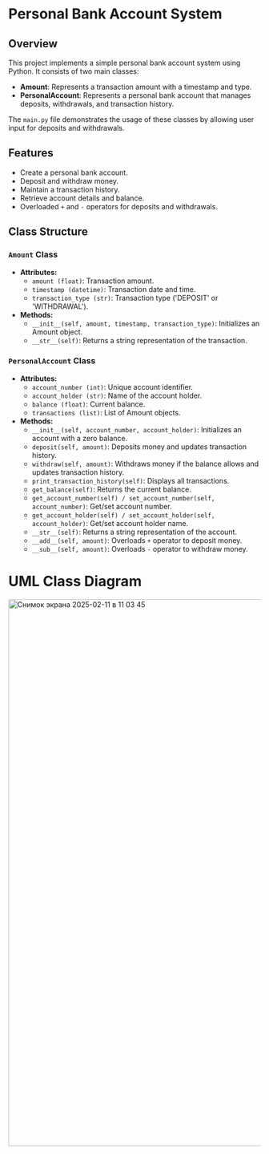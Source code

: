 # Personal Bank Account System

## Overview
This project implements a simple personal bank account system using Python. It consists of two main classes:

- **Amount**: Represents a transaction amount with a timestamp and type.
- **PersonalAccount**: Represents a personal bank account that manages deposits, withdrawals, and transaction history.

The `main.py` file demonstrates the usage of these classes by allowing user input for deposits and withdrawals.

## Features
- Create a personal bank account.
- Deposit and withdraw money.
- Maintain a transaction history.
- Retrieve account details and balance.
- Overloaded `+` and `-` operators for deposits and withdrawals.

## Class Structure
### `Amount` Class
- **Attributes:**
  - `amount (float)`: Transaction amount.
  - `timestamp (datetime)`: Transaction date and time.
  - `transaction_type (str)`: Transaction type ('DEPOSIT' or 'WITHDRAWAL').
- **Methods:**
  - `__init__(self, amount, timestamp, transaction_type)`: Initializes an Amount object.
  - `__str__(self)`: Returns a string representation of the transaction.

### `PersonalAccount` Class
- **Attributes:**
  - `account_number (int)`: Unique account identifier.
  - `account_holder (str)`: Name of the account holder.
  - `balance (float)`: Current balance.
  - `transactions (list)`: List of Amount objects.
- **Methods:**
  - `__init__(self, account_number, account_holder)`: Initializes an account with a zero balance.
  - `deposit(self, amount)`: Deposits money and updates transaction history.
  - `withdraw(self, amount)`: Withdraws money if the balance allows and updates transaction history.
  - `print_transaction_history(self)`: Displays all transactions.
  - `get_balance(self)`: Returns the current balance.
  - `get_account_number(self) / set_account_number(self, account_number)`: Get/set account number.
  - `get_account_holder(self) / set_account_holder(self, account_holder)`: Get/set account holder name.
  - `__str__(self)`: Returns a string representation of the account.
  - `__add__(self, amount)`: Overloads `+` operator to deposit money.
  - `__sub__(self, amount)`: Overloads `-` operator to withdraw money.




# **UML Class Diagram**


<img width="1091" alt="Снимок экрана 2025-02-11 в 11 03 45" src="https://github.com/user-attachments/assets/b640b6e0-3f83-4847-99a1-fef1de67ab87" />

